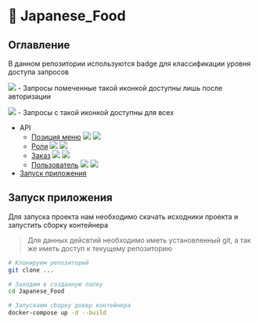 # 🍱 Japanese_Food

## Оглавление

В данном репозитории используются badge для классификации уровня доступа запросов 

<img src="https://img.shields.io/badge/-Auth-red"> - Запросы помеченные такой иконкой доступны лишь после авторизации

<img src="https://img.shields.io/badge/-All-green"> - Запросы с такой иконкой доступны для всех

* API
    * [Позиция меню](/docs/food.md) <img src="https://img.shields.io/badge/-Auth-red"> <img src="https://img.shields.io/badge/-All-green">
    * [Роли](/docs/role.md) <img src="https://img.shields.io/badge/-Auth-red"> <img src="https://img.shields.io/badge/-All-green">
    * [Заказ](/docs/order.md) <img src="https://img.shields.io/badge/-Auth-red"> <img src="https://img.shields.io/badge/-All-green">
    * [Пользователь](/docs/user.md) <img src="https://img.shields.io/badge/-Auth-red"> <img src="https://img.shields.io/badge/-All-green">
* [Запуск приложения](#starting)


<a name="starting"></a>

## Запуск приложения
Для запуска проекта нам необходимо скачать исходники проекта и запустить сборку контейнера
> Для данных дейсвтий необходимо иметь установленный git, а так же иметь доступ к текущему репозиторию

``` bash
# Клонируем репозиторий
git clone ...

# Заходим в созданную папку
cd Japanese_Food

# Запускаем сборку докер контейнера
docker-compose up -d --build
```